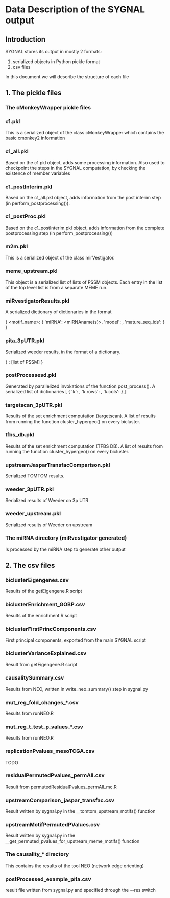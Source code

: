 # Data Description of the SYGNAL output

## Introduction

SYGNAL stores its output in mostly 2 formats:

  1. serialized objects in Python pickle format
  2. csv files

In this document we will describe the structure of each file

## 1. The pickle files

### The cMonkeyWrapper pickle files

### c1.pkl

This is a serialized object of the class cMonkeyWrapper which contains the basic cmonkey2
information

### c1_all.pkl

Based on the c1.pkl object, adds some processing information. Also used to checkpoint the steps
in the SYGNAL computation, by checking the existence of member variables

### c1_postInterim.pkl

Based on the c1_all.pkl object, adds information from the post interim step (in perform_postprocessing()).

### c1_postProc.pkl

Based on the c1_postInterim.pkl object, adds information from the complete postprocessing step
(in perform_postprocessing())

### m2m.pkl

This is a serialized object of the class mirVestigator.

### meme_upstream.pkl

This object is a serialized list of lists of PSSM objects. Each entry in the list of the top level
list is from a separate MEME run.

### miRvestigatorResults.pkl

A serialized dictionary of dictionaries in the format

{ <motif_name>: { 'miRNA': <miRNAname(s)>, 'model': <k-mer>, 'mature_seq_ids': <individual miRNA names> } }


### pita_3pUTR.pkl

Serialized weeder results, in the format of a dictionary.

{ <run id>: [list of PSSM] }

### postProcessesd.pkl

Generated by parallelized invokations of the function post_process().
A serialized list of dictionaries
[ { 'k': <cluster>, 'k.rows': <number of rows>, 'k.cols': <number of conditions> } ]

### targetscan_3pUTR.pkl

Results of the set enrichment computation (targetscan). A list of results from running the function cluster_hypergeo()
on every bicluster.

### tfbs_db.pkl

Results of the set enrichment computation (TFBS DB). A list of results from running the function cluster_hypergeo()
on every bicluster.

### upstreamJasparTransfacComparison.pkl

Serialized TOMTOM results.

### weeder_3pUTR.pkl

Serialized results of Weeder on 3p UTR

### weeder_upstream.pkl

Serialized results of Weeder on upstream

### The miRNA directory (miRvestigator generated)

Is processed by the miRNA step to generate other output

## 2. The csv files

### biclusterEigengenes.csv

Results of the getEigengene.R script

### biclusterEnrichment_GOBP.csv

Results of the enrichment.R script


### biclusterFirstPrincComponents.csv

First principal components, exported from the main SYGNAL script

### biclusterVarianceExplained.csv

Result from getEigengene.R script


### causalitySummary.csv

Results from NEO, written in write_neo_summary() step in sygnal.py


### mut_reg_fold_changes_*.csv

Results from runNEO.R

### mut_reg_t_test_p_values_*.csv

Results from runNEO.R

### replicationPvalues_mesoTCGA.csv

TODO

### residualPermutedPvalues_permAll.csv

Result from permutedResidualPvalues_permAll_mc.R

### upstreamComparison_jaspar_transfac.csv

Result written by sygnal.py in the __tomtom_upstream_motifs() function

### upstreamMotifPermutedPValues.csv

Result written by sygnal.py in the __get_permuted_pvalues_for_upstream_meme_motifs() function

### The causality_* directory

This contains the results of the tool NEO (network edge orienting)

### postProcessed_example_pita.csv

result file written from sygnal.py and specified through the --res switch
